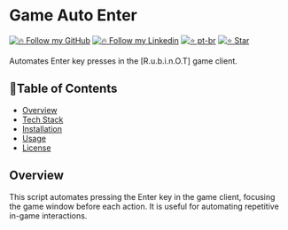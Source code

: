 # Game Auto Enter

[![🔥 Follow my GitHub](https://img.shields.io/badge/👉🏼-GitHub-white)](https://www.github.com/fcardan)
[![🔥 Follow my Linkedin](https://img.shields.io/badge/👉🏼-Linkedin-blue)](https://www.linkedin.com/in/fcardan)
[![⭐ pt-br](https://img.shields.io/badge/👉🏼-PtBr-green)](https://github.com/fcardan/game-auto-enter/blob/main/README-ptbr.md)
[![⭐ Star](https://img.shields.io/github/stars/fcardan/game-autopress)](https://github.com/fcardan/game-autopress)

Automates Enter key presses in the [R.u.b.i.n.O.T] game client.

## 🔹Table of Contents
- [Overview](#overview)
- [Tech Stack](#tech-stack)
- [Installation](#installation)
- [Usage](#usage)
- [License](#license)


## Overview

This script automates pressing the Enter key in the game client, focusing the game window before each action. It is useful for automating repetitive in-game interactions.
